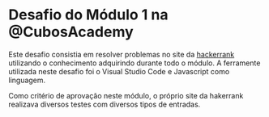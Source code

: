 # Desafio do Módulo 1 na @CubosAcademy

Este desafio consistia em resolver problemas no site da [hackerrank](https://www.hackerrank.com/) utilizando o conhecimento adquirindo durante todo o módulo. A ferramente utilizada neste desafio foi o Visual Studio Code e Javascript como linguagem.

Como critério de aprovação neste módulo, o próprio site da hakerrank realizava diversos testes com diversos tipos de entradas.
